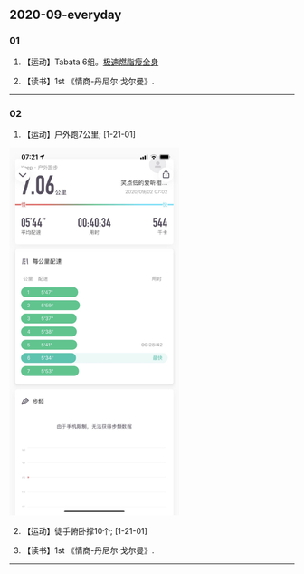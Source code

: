 ## 2020-09-everyday
### 01
1. 【运动】Tabata 6组。[极速燃脂瘦全身](http://xhslink.com/Nj66y) <br/>

2. 【读书】1st 《情商-丹尼尔·戈尔曼》. <br/>
--------------------------------------------


### 02
1. 【运动】户外跑7公里; [1-21-01] <br/>
<img width="300" src="https://github.com/guyuetftb/guyue-everyday/blob/master/img/2020/2020-09-02-running.jpeg"/>

2. 【运动】徒手俯卧撑10个;  [1-21-01] <br/>

3. 【读书】1st 《情商-丹尼尔·戈尔曼》. <br/>
--------------------------------------------
